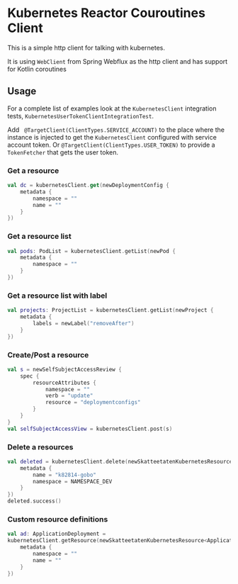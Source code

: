 # Kubernetes Reactor Couroutines Client

This is a simple http client for talking with kubernetes. 

It is using `WebClient` from Spring Webflux as the http client and has support for Kotlin coroutines


## Usage

For a complete list of examples look at the `KubernetesClient` integration tests, `KubernetesUserTokenClientIntegrationTest`.

Add ` @TargetClient(ClientTypes.SERVICE_ACCOUNT)` to the place where the instance is injected to get the `KubernetesClient` configured with service account token.
Or `@TargetClient(ClientTypes.USER_TOKEN)` to provide a `TokenFetcher` that gets the user token.

### Get a resource 

```kotlin
val dc = kubernetesClient.get(newDeploymentConfig {
    metadata {
        namespace = ""
        name = ""
    }
})
```

### Get a resource list

```kotlin
val pods: PodList = kubernetesClient.getList(newPod {
    metadata {
        namespace = ""
    }
})
``` 

### Get a resource list with label

```kotlin
val projects: ProjectList = kubernetesClient.getList(newProject {
    metadata {
        labels = newLabel("removeAfter") 
    }
})
```

### Create/Post a resource

```kotlin
val s = newSelfSubjectAccessReview {
    spec {
        resourceAttributes {
            namespace = ""
            verb = "update"
            resource = "deploymentconfigs"
        }
    }
}
val selfSubjectAccessView = kubernetesClient.post(s)
```

### Delete a resources
```kotlin
val deleted = kubernetesClient.delete(newSkatteetatenKubernetesResource<ApplicationDeployment> {
    metadata {
        name = "k82814-gobo"
        namespace = NAMESPACE_DEV
    }
})
deleted.success()
```

### Custom resource definitions

```kotlin
val ad: ApplicationDeployment =
kubernetesClient.getResource(newSkatteetatenKubernetesResource<ApplicationDeployment> {
    metadata {
        namespace = ""
        name = ""
    }
})
```
